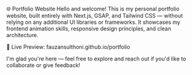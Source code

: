 🌐 Portfolio Website
Hello and welcome! This is my personal portfolio website, built entirely with Next.js, GSAP, and Tailwind CSS — without relying on any additional UI libraries or frameworks. It showcases my frontend animation skills, responsive design principles, and clean architecture.

🔗 Live Preview: fauzansulthoni.github.io/portfolio

I'm glad you're here — feel free to explore and reach out if you'd like to collaborate or give feedback!
